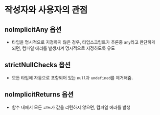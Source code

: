 # 작성자와 사용자의 관점

## nolmplicitAny 옵션
- 타입을 명시적으로 지정하지 않은 경우, 타입스크립트가 추론중 `any`라고 판단하게 되면, 컴파일 에러를 발생시켜 명시적으로 지정하도록 유도

## strictNullChecks 옵션
- 모든 타입에 자동으로 포함되어 있는 `null`과 `undefined`를 제거해줌.

## nolmplicitReturns 옵션
- 함수 내에서 모든 코드가 값을 리턴하지 않으면, 컴파일 에러를 발생
